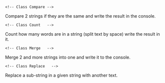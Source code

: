     <!-- Class Compare -->
Compare 2 strings if they are the same and write the result in the console.

    <!-- Class Count   -->
Count how many words are in a string (split text by space)
write the result in it.

    <!-- Class Merge   -->
Merge 2 and more strings into one and write it to the console.

    <!-- Class Replace   -->
Replace a sub-string in a given string with another text.